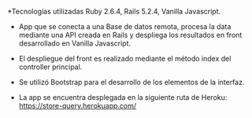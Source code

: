*Tecnologías utilizadas Ruby 2.6.4, Rails 5.2.4, Vanilla Javascript.

- App que se conecta a una Base de datos remota, procesa la data mediante una API creada en Rails y despliega los resultados en front desarrollado en Vanilla Javascript.

- El despliegue del front es realizado mediante el método index del controller principal.

- Se utilizó Bootstrap para el desarrollo de los elementos de la interfaz.

- La app se encuentra desplegada en la siguiente ruta de Heroku: https://store-query.herokuapp.com/
